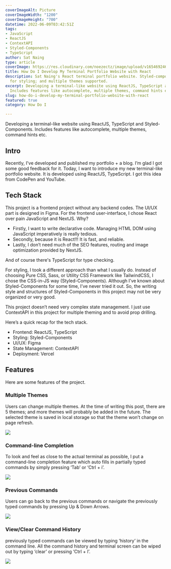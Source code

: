 ```yaml
---
coverImageAlt: Picture
coverImageWidth: "1200"
coverImageHeight: "700"
datetime: 2022-06-09T03:42:51Z
tags:
- JavaScript
- ReactJS
- ContextAPI
- Styled-Components
- TypeScript
author: Sat Naing
type: article
coverImage: https://res.cloudinary.com/noezectz/image/upload/v1654692466/SatNaing/screely-1654692451828_ba0tlm.png
title: How Do I Develop My Terminal Portfolio Website with React
description: Sat Naing's React terminal portfolio website. Styled-components is used
  for styling; and multiple themes supported.
excerpt: Developing a terminal-like website using ReactJS, TypeScript and Styled-Components.
  Includes features like autocomplete, multiple themes, command hints etc.
slug: how-do-i-develop-my-terminal-portfolio-website-with-react
featured: true
category: How Do I

---
```

Developing a terminal-like website using ReactJS, TypeScript and Styled-Components. Includes features like autocomplete, multiple themes, command hints etc.

## Intro

Recently, I've developed and published my portfolio + a blog. I’m glad I got some good feedback for it. Today, I want to introduce my new terminal-like portfolio website. It is developed using ReactJS, TypeScript. I got this idea from CodePen and YouTube.

## Tech Stack

This project is a frontend project without any backend codes. The UI/UX part is designed in Figma. For the frontend user-interface, I chose React over pain JavaScript and NextJS. Why?

* Firstly, I want to write declarative code. Managing HTML DOM using JavaScript imperatively is really tedious.
* Secondly, because it is React!!! It is fast, and reliable.
* Lastly, I don’t need much of the SEO features, routing and image optimization provided by NextJS.

And of course there's TypeScript for type checking.

For styling, I took a different approach than what I usually do. Instead of choosing Pure CSS, Sass, or Utility CSS Framework like TailwindCSS, I chose the CSS-in-JS way (Styled-Components). Although I’ve known about Styled-Components for some time, I’ve never tried it out. So, the writing style and structures of Styled-Components in this project may not be very organized or very good.

This project doesn’t need very complex state management. I just use ContextAPI in this project for multiple theming and to avoid prop drilling.

Here’s a quick recap for the tech stack.

* Frontend: ReactJS, TypeScript
* Styling: Styled-Components
* UI/UX: Figma
* State Management: ContextAPI
* Deployment: Vercel

## Features

Here are some features of the project.

### Multiple Themes

Users can change multiple themes. At the time of writing this post, there are 5 themes; and more themes will probably be added in the future. The selected theme is saved in local storage so that the theme won’t change on page refresh.

![](https://i.ibb.co/fSTCnWB/terminal-portfolio-multiple-themes.gif)

### Command-line Completion

To look and feel as close to the actual terminal as possible, I put a command-line completion feature which auto fills in partially typed commands by simply pressing ‘Tab’ or ‘Ctrl + i’.

![](https://i.ibb.co/CQTGGLF/terminal-autocomplete.gif)

### Previous Commands

Users can go back to the previous commands or navigate the previously typed commands by pressing Up & Down Arrows.

![](https://i.ibb.co/vD1pSRv/terminal-up-down.gif)

### View/Clear Command History

previously typed commands can be viewed by typing ‘history’ in the command line. All the command history and terminal screen can be wiped out by typing ‘clear’ or pressing ‘Ctrl + l’.

![](https://i.ibb.co/SJBy8Rr/terminal-clear.gif)
